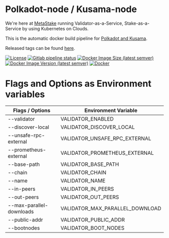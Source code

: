 # Polkadot-node / Kusama-node

We're here at [MetaStake](https://metastake.cc) running Validator-as-a-Service, Stake-as-a-Service by using Kubernetes on Clouds.

This is the automatic docker build pipeline for [Polkadot and Kusama](https://github.com/paritytech/polkadot).

Released tags can be found [here](https://hub.docker.com/r/metastake/polkadot-node).

[![License](https://img.shields.io/github/license/metastake/polkadot-node)](/LICENSE)
[![Gitlab pipeline status](https://img.shields.io/gitlab/pipeline-status/metastake/polkadot-node?branch=main)](https://gitlab.com/metastake/polkadot-node/-/pipelines)
[![Docker Image Size (latest semver)](https://img.shields.io/docker/image-size/metastake/polkadot-node?sort=date)](https://hub.docker.com/r/metastake/polkadot-node)
[![Docker Image Version (latest semver)](https://img.shields.io/docker/v/metastake/polkadot-node?arch=amd64&sort=date)](https://hub.docker.com/r/metastake/polkadot-node)
[![Docker](https://img.shields.io/docker/pulls/metastake/polkadot-node)](https://hub.docker.com/r/metastake/polkadot-node)

# Flags and Options as Environment variables

| Flags / Options          | Environment Variable            |
|--------------------------|---------------------------------|
| --validator              | VALIDATOR_ENABLED               |
| --discover-local         | VALIDATOR_DISCOVER_LOCAL        |
| --unsafe-rpc-external    | VALIDATOR_UNSAFE_RPC_EXTERNAL   |
| --prometheus-external    | VALIDATOR_PROMETHEUS_EXTERNAL   |
| --base-path              | VALIDATOR_BASE_PATH             |
| --chain                  | VALIDATOR_CHAIN                 |
| --name                   | VALIDATOR_NAME                  |
| --in-peers               | VALIDATOR_IN_PEERS              |
| --out-peers              | VALIDATOR_OUT_PEERS             |
| --max-parallel-downloads | VALIDATOR_MAX_PARALLEL_DOWNLOAD |
| --public-addr            | VALIDATOR_PUBLIC_ADDR           |
| --bootnodes              | VALIDATOR_BOOT_NODES            |
